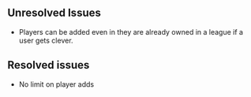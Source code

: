 ## Unresolved Issues
* Players can be added even in they are already owned in a league if
  a user gets clever.

## Resolved issues
* No limit on player adds
